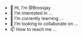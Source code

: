 - 👋 Hi, I’m @Brossjay
- 👀 I’m interested in ...
- 🌱 I’m currently learning ...
- 💞️ I’m looking to collaborate on ...
- 📫 How to reach me ...

<!---
Brossjay/Brossjay is a ✨ special ✨ repository because its `README.md` (this file) appears on your GitHub profile.
You can click the Preview link to take a look at your changes.
--->
